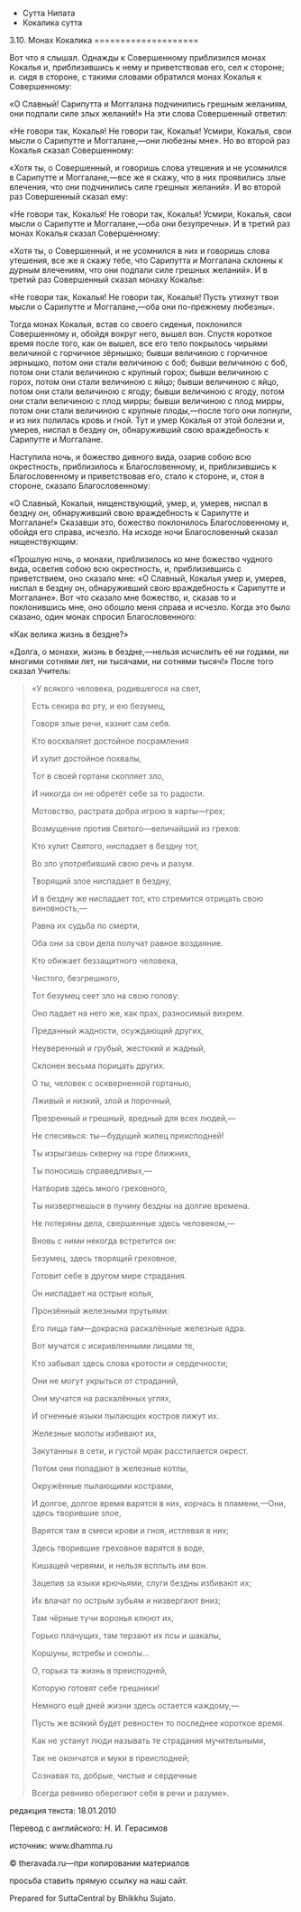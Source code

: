 









* Сутта Нипата
* Кокалика сутта


3\.10\. Монах Кокалика
\=\=\=\=\=\=\=\=\=\=\=\=\=\=\=\=\=\=\=\=



Вот что я слышал\. Однажды к Совершенному приблизился монах Кокалья и, приблизившись к нему и приветствовав его, сел к стороне; и\. сидя в стороне, с такими словами обратился монах Кокалья к Совершенному:


«О Славный\! Сарипутта и Моггалана подчинились грешным желаниям, они подпали силе злых желаний\!» На эти слова Совершенный ответил:


«Не говори так, Кокалья\! Не говори так, Кокалья\! Усмири, Кокалья, свои мысли о Сарипутте и Моггалане,—они любезны мне»\. Но во второй раз Кокалья сказал Совершенному:


«Хотя ты, о Совершенный, и говоришь слова утешения и не усомнился в Сарипутте и Моггалане,—все же я скажу, что в них проявились злые влечения, что они подчинились силе грешных желаний»\. И во второй раз Совершенный сказал ему:


«Не говори так, Кокалья\! Не говори так, Кокалья\! Усмири, Кокалья, свои мысли о Сарипутте и Моггалане,—оба они безупречны»\. И в третий раз монах Кокалья сказал Совершенному:


«Хотя ты, о Совершенный, и не усомнился в них и говоришь слова утешения, все же я скажу тебе, что Сарипутта и Моггалана склонны к дурным влечениям, что они подпали силе грешных желаний»\. И в третий раз Совершенный сказал монаху Кокалье:


«Не говори так, Кокалья\! Не говори так, Кокалья\! Пусть утихнут твои мысли о Сарипутте и Моггалане,—оба они по\-прежнему любезны»\.


Тогда монах Кокалья, встав со своего сиденья, поклонился Совершенному и, обойдя вокруг него, вышел вон\. Спустя короткое время после того, как он вышел, все его тело покрылось чирьями величиной с горчичное зёрнышко; бывши величиною с горчичное зернышко, потом они стали величиною с боб; бывши величиною с боб, потом они стали величиною с крупный горох; бывши величиною с горох, потом они стали величиною с яйцо; бывши величиною с яйцо, потом они стали величиною с ягоду; бывши величиною с ягоду, потом они стали величиною с плод мирры; бывши величиною с плод мирры, потом они стали величиною с крупные плоды,—после того они лопнули, и из них полилась кровь и гной\. Тут и умер Кокалья от этой болезни и, умерев, ниспал в бездну он, обнаруживший свою враждебность к Сарипутте и Моггалане\.


Наступила ночь, и божество дивного вида, озарив собою всю окрестность, приблизилось к Благословенному, и, приблизившись к Благословенному и приветствовав его, стало к стороне, и, стоя в стороне, сказало Благословенному:


«О Славный, Кокалья, нищенствующий, умер, и, умерев, ниспал в бездну он, обнаруживший свою враждебность к Сарипутте и Моггалане\!» Сказавши это, божество поклонилось Благословенному и, обойдя его справа, исчезло\. На исходе ночи Благословенный сказал нищенствующим:


«Прошлую ночь, о монахи, приблизилось ко мне божество чудного вида, осветив собою всю окрестность, и, приблизившись с приветствием, оно сказало мне: «О Славный, Кокалья умер и, умерев, ниспал в бездну он, обнаруживший свою враждебность к Сарипутте и Моггалане»\. Вот что сказало мне божество, и, сказав то и поклонившись мне, оно обошло меня справа и исчезло\. Когда это было сказано, один монах спросил Благословенного:


«Как велика жизнь в бездне?»


«Долга, о монахи, жизнь в бездне,—нельзя исчислить её ни годами, ни многими сотнями лет, ни тысячами, ни сотнями тысяч\!» После того сказал Учитель:



> «У всякого человека, родившегося на свет,  
> 
> Есть секира во рту, и ею безумец,  
> 
> Говоря злые речи, казнит сам себя\.
> 
> 
> Кто восхваляет достойное посрамления  
> 
> И хулит достойное похвалы,  
> 
> Тот в своей гортани скопляет зло,  
> 
> И никогда он не обретёт себе за то радости\.
> 
> 
> Мотовство, растрата добра игрою в карты—грех;  
> 
> Возмущение против Святого—величайший из грехов:  
> 
> Кто хулит Святого, ниспадает в бездну тот,  
> 
> Во зло употребивший свою речь и разум\.
> 
> 
> Творящий злое ниспадает в бездну,  
> 
> И в бездну же ниспадает тот, кто стремится отрицать свою виновность,—  
> 
> Равна их судьба по смерти,  
> 
> Оба они за свои дела получат равное воздаяние\.
> 
> 
> Кто обижает беззащитного человека,  
> 
> Чистого, безгрешного,  
> 
> Тот безумец сеет зло на свою голову:  
> 
> Оно падает на него же, как прах, разносимый вихрем\.
> 
> 
> Преданный жадности, осуждающий других,  
> 
> Неуверенный и грубый, жестокий и жадный,  
> 
> Склонен весьма порицать других\.
> 
> 
> О ты, человек с оскверненной гортанью,  
> 
> Лживый и низкий, злой и порочный,  
> 
> Презренный и грешный, вредный для всех людей,—  
> 
> Не спесивься: ты—будущий жилец преисподней\!
> 
> 
> Ты изрыгаешь скверну на горе ближних,  
> 
> Ты поносишь справедливых,—  
> 
> Натворив здесь много греховного,  
> 
> Ты низвергнешься в пучину бездны на долгие времена\.
> 
> 
> Не потеряны дела, свершенные здесь человеком,—  
> 
> Вновь с ними некогда встретится он:  
> 
> Безумец, здесь творящий греховное,  
> 
> Готовит себе в другом мире страдания\.
> 
> 
> Он ниспадает на острые колья,  
> 
> Пронзённый железными прутьями:  
> 
> Его пища там—докрасна раскалённые железные ядра\.
> 
> 
> Вот мучатся с искривленными лицами те,  
> 
> Кто забывал здесь слова кротости и сердечности;  
> 
> Они не могут укрыться от страданий,  
> 
> Они мучатся на раскалённых углях,  
> 
> И огненные языки пылающих костров лижут их\.
> 
> 
> Железные молоты избивают их,  
> 
> Закутанных в сети, и густой мрак расстилается окрест\.
> 
> 
> Потом они попадают в железные котлы,  
> 
> Окружённые пылающими кострами,  
> 
> И долгое, долгое время варятся в них, корчась в пламени,—Они, здесь творившие злое,  
> 
> Варятся там в смеси крови и гноя, истлевая в них;
> 
> 
> Здесь творившие греховное варятся в воде,  
> 
> Кишащей червями, и нельзя всплыть им вон\.  
> 
> Зацепив за языки крючьями, слуги бездны избивают их;  
> 
> Их влачат по острым зубьям и низвергают вниз;
> 
> 
> Там чёрные тучи воронья клюют их,  
> 
> Горько плачущих, там терзают их псы и шакалы,  
> 
> Коршуны, ястребы и соколы…
> 
> 
> О, горька та жизнь в преисподней,  
> 
> Которую готовят себе грешники\!  
> 
> Немного ещё дней жизни здесь остается каждому,—  
> 
> Пусть же всякий будет ревностен то последнее короткое время\.
> 
> 
> Как не устанут люди называть те страдания мучительными,  
> 
> Так не окончатся и муки в преисподней;  
> 
> Сознавая то, добрые, чистые и сердечные  
> 
> Всегда ревниво оберегают себя в речи и разуме»\.



редакция текста: 18\.01\.2010


Перевод с английского: Н\. И\. Герасимов


источник: www\.dhamma\.ru


© theravada\.ru—при копировании материалов


просьба ставить прямую ссылку на наш сайт\.


Prepared for SuttaCentral by Bhikkhu Sujato\.






